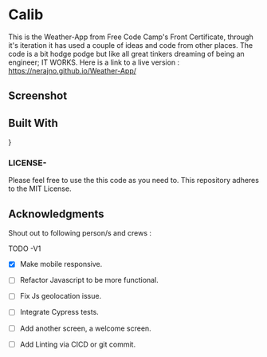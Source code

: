 # Calib
This is the Weather-App from Free Code Camp's Front Certificate, through it's iteration it has used a couple of ideas and code from other places. The code is a bit hodge podge but like all great tinkers dreaming of being an engineer; IT WORKS.
Here is a link to a live version : https://nerajno.github.io/Weather-App/

## Screenshot


## Built With
}

### LICENSE-
Please feel free to use the this code as you need to.
This repository adheres to the MIT License.

## Acknowledgments
Shout out to following person/s and crews :


TODO -V1

- [x] Make mobile responsive.
- [ ] Refactor Javascript to be more functional.
- [ ] Fix Js geolocation issue.
- [ ] Integrate Cypress tests.
- [ ] Add another screen, a welcome screen. 
- [ ] Add Linting via CICD or git commit.   
 